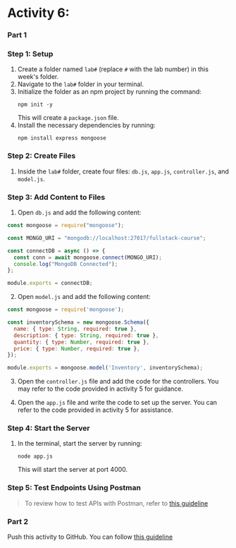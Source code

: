 # Activity 6:

### Part 1

### Step 1: Setup

1. Create a folder named `lab#` (replace `#` with the lab number) in this week's folder.
2. Navigate to the `lab#` folder in your terminal.
3. Initialize the folder as an npm project by running the command:
   ```
   npm init -y
   ```
   This will create a `package.json` file.
4. Install the necessary dependencies by running:
   ```
   npm install express mongoose
   ```

### Step 2: Create Files

1. Inside the `lab#` folder, create four files: `db.js`, `app.js`, `controller.js`, and `model.js`.

### Step 3: Add Content to Files

1. Open `db.js` and add the following content:

```javascript
const mongoose = require("mongoose");

const MONGO_URI = "mongodb://localhost:27017/fullstack-course";

const connectDB = async () => {
  const conn = await mongoose.connect(MONGO_URI);
  console.log("MongoDB Connected");
};

module.exports = connectDB;
```

2. Open `model.js` and add the following content:

```javascript
const mongoose = require('mongoose');

const inventorySchema = new mongoose.Schema({
  name: { type: String, required: true },
  description: { type: String, required: true },
  quantity: { type: Number, required: true },
  price: { type: Number, required: true },
});

module.exports = mongoose.model('Inventory', inventorySchema);
```

3. Open the `controller.js` file and add the code for the controllers. You may refer to the code provided in activity 5 for guidance.

4. Open the `app.js` file and write the code to set up the server. You can refer to the code provided in activity 5 for assistance.

### Step 4: Start the Server

1. In the terminal, start the server by running:
   ```
   node app.js
   ```
   This will start the server at port 4000.

### Step 5: Test Endpoints Using Postman

> To review how to test APIs with Postman, refer to [this guideline](./postman.md)


### Part 2

Push this activity to GitHub. You can follow [this guideline](./git-instructions.md)
